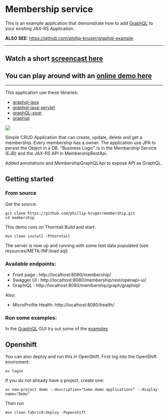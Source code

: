 # Membership service

This is an example application that demonstrate how to add [GraphQL](http://facebook.github.io/graphql) to your existing JAX-RS Application.

**ALSO SEE:** https://github.com/phillip-kruger/graphql-example

***
## Watch a short [screencast here](http://bit.ly/gql-screencast)
## You can play around with an [online demo here](http://bit.ly/gql-online-demo)
***

This application use these libraries:

* [graphql-java](https://github.com/graphql-java/graphql-java)
* [graphql-java-servlet](https://github.com/graphql-java/graphql-java-servlet)
* [graphQL-spqr](https://github.com/leangen/GraphQL-SPQR)
* [graphiql](https://github.com/graphql/graphiql)


![](https://raw.githubusercontent.com/phillip-kruger/membership/master/membership.png)

Simple CRUD Application that can create, update, delete and get a membership. Every membership has a owner. The application use JPA to persist the Object in a DB.
"Business Logic" is in the Membership Service (EJB) and the JAX-RS API in MembershipRestApi.

Added annotations and MembershipGraphQLApi to expose API as GraphQL.

## Getting started

### From source

Get the source:

    git clone https://github.com/phillip-kruger/membership.git
    cd membership


This demo runs on Thorntail
Build and start:

    mvn clean install -Pthorntail

The server is now up and running with some test data populated (see resources/META-INF/load.sql)

### Available endpoints:

* Front page : http://localhost:8080/membership/
* Swagger UI : http://localhost:8080/membership/rest/openapi-ui/
* GraphiQL   : http://localhost:8080/membership/graph/graphiql/

Also:

* MicroProfile Health: http://localhost:8080/health/

### Run some examples:

In the [GraphiQL](http://localhost:8080/membership/graph/graphiql/) GUI try out some of the [examples](EXAMPLE.md)

## Openshift

You can also deploy and run this in OpenShift.
First log into the OpenShift enviroment:

    oc login
    
If you do not already have a project, create one:

    oc new-project demo --description="Some demo applications" --display-name="Demo"

Then run 

    mvn clean fabric8:deploy -Popenshift



